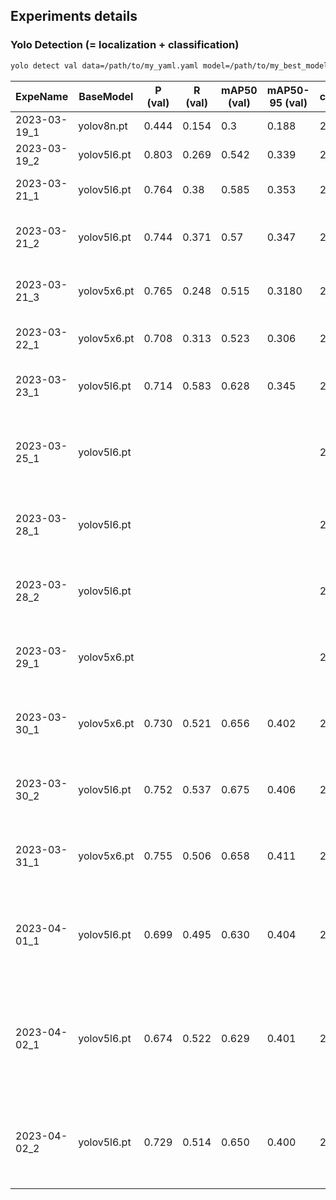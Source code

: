 ## Experiments details

### Yolo Detection (= localization + classification)

```bash
yolo detect val data=/path/to/my_yaml.yaml model=/path/to/my_best_model.pt
```

| ExpeName     | BaseModel   | P (val) | R (val) | mAP50 (val) | mAP50-95 (val) | classes | Image size | Val Conf | Thres. IoU | Comments                                       |
|--------------|-------------|---------|---------|-------------|----------------|---------|------------|----------|------------|------------------------------------------------|
| 2023-03-19_1 | yolov8n.pt  | 0.444   | 0.154   | 0.3         | 0.188          | 227     | 1280       | null     | 0.70       | default config                                 |
| 2023-03-19_2 | yolov5l6.pt | 0.803   | 0.269   | 0.542       | 0.339          | 227     | 1240       | null     | 0.70       | default config                                 |
| 2023-03-21_1 | yolov5l6.pt | 0.764   | 0.38    | 0.585       | 0.353          | 227     | 1240       | null     | 0.70       | without data-augment                           |
| 2023-03-21_2 | yolov5l6.pt | 0.744   | 0.371   | 0.57        | 0.347          | 227     | 1240       | 0.25     | 0.65       | with custom data-augment                       |
| 2023-03-21_3 | yolov5x6.pt | 0.765   | 0.248   | 0.515       | 0.3180         | 227     | 1240       | 0.25     | 0.65       | with custom data-augment                       |
| 2023-03-22_1 | yolov5x6.pt | 0.708   | 0.313   | 0.523       | 0.306          | 227     | 1240       | 0.25     | 0.65       | without data-augment                           |
| 2023-03-23_1 | yolov5l6.pt | 0.714   | 0.583   | 0.628       | 0.345          | 24      | 1280       | null     | 0.70       | with custom data-augment                       |
| 2023-03-25_1 | yolov5l6.pt |         |         |             |                | 24      | 1280       | null     | 0.70       | with custom data-augment / with split baseline |
| 2023-03-28_1 | yolov5l6.pt |         |         |             |                | 24      | 1280       | null     | 0.70       | with invert in data-aug / with split baseline  |
| 2023-03-28_2 | yolov5l6.pt |         |         |             |                | 24      | 1280       | null     | 0.70       | with inverted data/ with split baseline        |
| 2023-03-29_1 | yolov5x6.pt |         |         |             |                | 24      | 1536       | null     | 0.70       | with invert in data-aug / with split baseline  |
| 2023-03-30_1 | yolov5x6.pt | 0.730   | 0.521   | 0.656       | 0.402          | 24      | 1536       | 0.25     | 0.85       | with invert in data-aug / with split baseline  |
| 2023-03-30_2 | yolov5l6.pt | 0.752   | 0.537   | 0.675       | 0.406          | 24      | 1536       | 0.45     | 0.90       | with inverted data / with split baseline       |
| 2023-03-31_1 | yolov5x6.pt | 0.755   | 0.506   | 0.658       | 0.411         | 24      | 1536       | 0.45     | 0.90       | with inverted data / with split baseline       |
| 2023-04-01_1 | yolov5l6.pt | 0.699   | 0.495   | 0.630       | 0.404         | 24      | 1536       | 0.40     | 0.90       | default augment / with inverted data / with split baseline       |
| 2023-04-02_1 | yolov5l6.pt | 0.674   | 0.522   | 0.629       | 0.401         | 24      | 1536       | 0.45     | 0.90       | default augment / with inverted data / with split baseline / lrf: 0.1 / nbs: 128       |
| 2023-04-02_2 | yolov5l6.pt | 0.729   | 0.514   | 0.650       | 0.400         | 24      | 1536       | 0.45     | 0.90       | with inverted data / with split baseline / with BG img       |